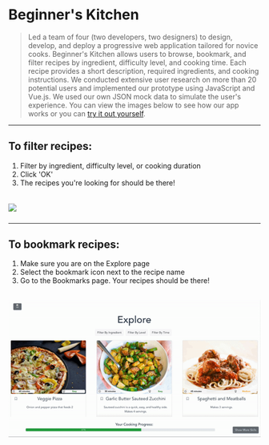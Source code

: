 # Beginner's Kitchen
> Led a team of four (two developers, two designers) to design, develop, and deploy a progressive web application tailored for novice cooks. Beginner's Kitchen allows users to browse, bookmark, and filter recipes by ingredient, difficulty level, and cooking time. Each recipe provides a short description, required ingredients, and cooking instructions. We conducted extensive user research on more than 20 potential users and implemented our prototype using JavaScript and Vue.js. We used our own JSON mock data to simulate the user's experience. You can view the images below to see how our app works or you can [try it out yourself](https://beginners-kitchen.herokuapp.com/). 
---
## To filter recipes: 
1. Filter by ingredient, difficulty level, or cooking duration
2. Click 'OK'
3. The recipes you're looking for should be there!
  ## <img src="demo/recipe-filter.gif"/>
---
## To bookmark recipes:
1. Make sure you are on the Explore page
2. Select the bookmark icon next to the recipe name
3. Go to the Bookmarks page. Your recipes should be there!
  ## <img src="demo/recipe-bookmark.gif"/>

